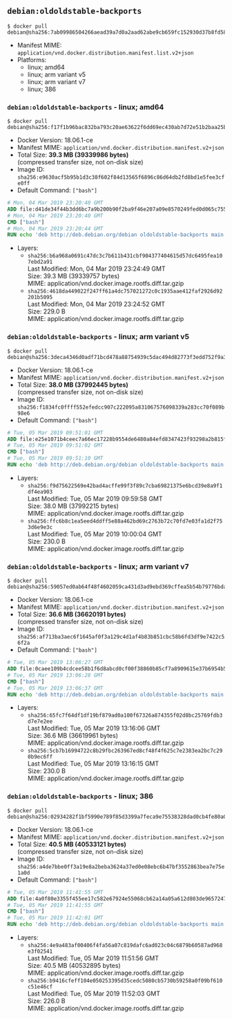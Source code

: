 ## `debian:oldoldstable-backports`

```console
$ docker pull debian@sha256:7ab09986504266aead39a7d0a2aad62abe9cb659fc152930d37b8fd580ecdc36
```

-	Manifest MIME: `application/vnd.docker.distribution.manifest.list.v2+json`
-	Platforms:
	-	linux; amd64
	-	linux; arm variant v5
	-	linux; arm variant v7
	-	linux; 386

### `debian:oldoldstable-backports` - linux; amd64

```console
$ docker pull debian@sha256:f17f1b96bac832ba793c20ae63622f6dd69ec430ab7d72e51b2baa25b57e34ab
```

-	Docker Version: 18.06.1-ce
-	Manifest MIME: `application/vnd.docker.distribution.manifest.v2+json`
-	Total Size: **39.3 MB (39339986 bytes)**  
	(compressed transfer size, not on-disk size)
-	Image ID: `sha256:e9630acf5b95b1d3c38f602f84d13565f6896c86d64db2fd8bd1e5fee3cfe0ff`
-	Default Command: `["bash"]`

```dockerfile
# Mon, 04 Mar 2019 23:20:40 GMT
ADD file:d41de34f44b3dd6bc7a9b200b90f2ba9f46e207a09e8570249fed0d065c755a3 in / 
# Mon, 04 Mar 2019 23:20:40 GMT
CMD ["bash"]
# Mon, 04 Mar 2019 23:20:44 GMT
RUN echo 'deb http://deb.debian.org/debian oldoldstable-backports main' > /etc/apt/sources.list.d/backports.list
```

-	Layers:
	-	`sha256:b6a968a0691c47dc3c7b611b431cbf904377404615d57dc6495fea107ebd2a91`  
		Last Modified: Mon, 04 Mar 2019 23:24:49 GMT  
		Size: 39.3 MB (39339757 bytes)  
		MIME: application/vnd.docker.image.rootfs.diff.tar.gzip
	-	`sha256:4618da449022f247ff61a4dc757021272c0c1935aae412faf2926d92201b5095`  
		Last Modified: Mon, 04 Mar 2019 23:24:52 GMT  
		Size: 229.0 B  
		MIME: application/vnd.docker.image.rootfs.diff.tar.gzip

### `debian:oldoldstable-backports` - linux; arm variant v5

```console
$ docker pull debian@sha256:3deca4346d0adf71bcd478a88754939c5dac494d82773f3edd752f9a3001a434
```

-	Docker Version: 18.06.1-ce
-	Manifest MIME: `application/vnd.docker.distribution.manifest.v2+json`
-	Total Size: **38.0 MB (37992445 bytes)**  
	(compressed transfer size, not on-disk size)
-	Image ID: `sha256:f1834fc0ffff552efedcc907c222095a831067576098339a283cc70f089b98e6`
-	Default Command: `["bash"]`

```dockerfile
# Tue, 05 Mar 2019 09:51:01 GMT
ADD file:e25e1071b4ceec7a66ec17228b9554de6480a84efd8347423f93298a2b815fd4 in / 
# Tue, 05 Mar 2019 09:51:02 GMT
CMD ["bash"]
# Tue, 05 Mar 2019 09:51:10 GMT
RUN echo 'deb http://deb.debian.org/debian oldoldstable-backports main' > /etc/apt/sources.list.d/backports.list
```

-	Layers:
	-	`sha256:f9d75622569e42bad4acffe99f3f89c7cba69821375e6bcd39e8a9f1df4ea903`  
		Last Modified: Tue, 05 Mar 2019 09:59:58 GMT  
		Size: 38.0 MB (37992215 bytes)  
		MIME: application/vnd.docker.image.rootfs.diff.tar.gzip
	-	`sha256:ffc6b8c1ea5eed4ddff5e88a462bd69c2763b72c70fd7e03fa1d2f753d6e9e3c`  
		Last Modified: Tue, 05 Mar 2019 10:00:04 GMT  
		Size: 230.0 B  
		MIME: application/vnd.docker.image.rootfs.diff.tar.gzip

### `debian:oldoldstable-backports` - linux; arm variant v7

```console
$ docker pull debian@sha256:59057ed0ab64f48f4602059ca431d3ad9ebd369cffea5b54b79776bdac450dd7
```

-	Docker Version: 18.06.1-ce
-	Manifest MIME: `application/vnd.docker.distribution.manifest.v2+json`
-	Total Size: **36.6 MB (36620191 bytes)**  
	(compressed transfer size, not on-disk size)
-	Image ID: `sha256:af713ba3aec6f1645af0f3a129c4d1af4b83b851cbc58b6fd3df9e7422c56f2a`
-	Default Command: `["bash"]`

```dockerfile
# Tue, 05 Mar 2019 13:06:27 GMT
ADD file:0caee109b4cdcee58b1f6d8abcd0cf00f38860b85cf7a8909615e37b6954b58f in / 
# Tue, 05 Mar 2019 13:06:28 GMT
CMD ["bash"]
# Tue, 05 Mar 2019 13:06:37 GMT
RUN echo 'deb http://deb.debian.org/debian oldoldstable-backports main' > /etc/apt/sources.list.d/backports.list
```

-	Layers:
	-	`sha256:65fc7f64df1df19bf879ad0a100f67326a874355f02d8bc25769fdb3d7e7e2ee`  
		Last Modified: Tue, 05 Mar 2019 13:16:06 GMT  
		Size: 36.6 MB (36619961 bytes)  
		MIME: application/vnd.docker.image.rootfs.diff.tar.gzip
	-	`sha256:5cb7b16994722c8b29fbc263967ed8cf48f4f625c7e2383ea2bc7c290b9ec6ff`  
		Last Modified: Tue, 05 Mar 2019 13:16:15 GMT  
		Size: 230.0 B  
		MIME: application/vnd.docker.image.rootfs.diff.tar.gzip

### `debian:oldoldstable-backports` - linux; 386

```console
$ docker pull debian@sha256:02934282f1bf5990e789f85d3399a7feca9e75538328dad0cb4fe80a071e1dea
```

-	Docker Version: 18.06.1-ce
-	Manifest MIME: `application/vnd.docker.distribution.manifest.v2+json`
-	Total Size: **40.5 MB (40533121 bytes)**  
	(compressed transfer size, not on-disk size)
-	Image ID: `sha256:a4de7bbe0ff3a19e8a2beba3624a37ed0e08ebc6b47bf3552863bea7e75e1a0d`
-	Default Command: `["bash"]`

```dockerfile
# Tue, 05 Mar 2019 11:41:55 GMT
ADD file:4a0f80e3355f455ee17c582e67924e55068cb62a14a05a612d803de9657247be in / 
# Tue, 05 Mar 2019 11:41:55 GMT
CMD ["bash"]
# Tue, 05 Mar 2019 11:42:01 GMT
RUN echo 'deb http://deb.debian.org/debian oldoldstable-backports main' > /etc/apt/sources.list.d/backports.list
```

-	Layers:
	-	`sha256:4e9a483af00406f4fa56a07c819dafc6ad023c04c6879b60587ad968e3f02541`  
		Last Modified: Tue, 05 Mar 2019 11:51:56 GMT  
		Size: 40.5 MB (40532895 bytes)  
		MIME: application/vnd.docker.image.rootfs.diff.tar.gzip
	-	`sha256:b9416cfeff104e050253395d35cedc5080cb5730b59258a0f09bf610c51e46cf`  
		Last Modified: Tue, 05 Mar 2019 11:52:03 GMT  
		Size: 226.0 B  
		MIME: application/vnd.docker.image.rootfs.diff.tar.gzip
